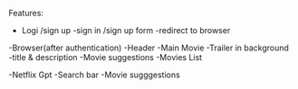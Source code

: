 



Features: 
- Logi /sign up
    -sign in /sign up form 
    -redirect to browser

-Browser(after authentication)
    -Header
    -Main Movie
        -Trailer in background
        -title & description
        -Movie suggestions
            -Movies List
        
    
-Netflix Gpt
    -Search bar
    -Movie sugggestions